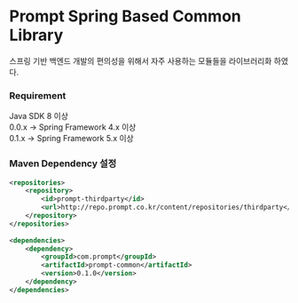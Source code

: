 # Prompt Spring Based Common Library

스프링 기반 백엔드 개발의 편의성을 위해서 자주 사용하는 모듈들을 라이브러리화 하였다.

### Requirement
Java SDK 8 이상  
0.0.x -> Spring Framework 4.x 이상  
0.1.x -> Spring Framework 5.x 이상

### Maven Dependency 설정
~~~ xml
<repositories>
    <repository>
        <id>prompt-thirdparty</id>
        <url>http://repo.prompt.co.kr/content/repositories/thirdparty</url>
    </repository>
</repositories>
 
<dependencies>
    <dependency>
        <groupId>com.prompt</groupId>
        <artifactId>prompt-common</artifactId>
        <version>0.1.0</version>
    </dependency>
</dependencies>
~~~